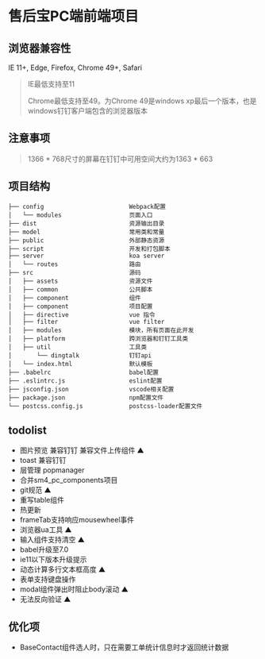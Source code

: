 # 售后宝PC端前端项目

## 浏览器兼容性
  IE 11+, Edge, Firefox, Chrome 49+, Safari
  > IE最低支持至11 
  >
  > Chrome最低支持至49。为Chrome 49是windows xp最后一个版本，也是windows钉钉客户端包含的浏览器版本 

## 注意事项
> 1366 * 768尺寸的屏幕在钉钉中可用空间大约为1363 * 663

## 项目结构
```
├── config                        Webpack配置
│   └── modules                   页面入口
├── dist                          资源输出目录
├── model                         常用类和常量
├── public                        外部静态资源
├── script                        开发和打包脚本      
├── server                        koa server      
│   └── routes                    路由
├── src                           源码
│   ├── assets                    资源文件
│   ├── common                    公共脚本
│   ├── component                 组件
│   ├── component                 项目配置
│   ├── directive                 vue 指令
│   ├── filter                    vue filter
│   ├── modules                   模块，所有页面在此开发
│   ├── platform                  跨浏览器和钉钉工具类
│   ├── util                      工具类
│       └── dingtalk              钉钉api
│   └── index.html                默认模板
├── .babelrc                      babel配置
├── .eslintrc.js                  eslint配置  
├── jsconfig.json                 vscode相关配置
├── package.json                  npm配置文件  
└── postcss.config.js             postcss-loader配置文件
```

## todolist

 * 图片预览 兼容钉钉 兼容文件上传组件 ▲
 * toast 兼容钉钉
 * 层管理 popmanager
 * 合并sm4_pc_components项目
 * git规范 ▲
 * 重写table组件
 * 热更新
 * frameTab支持响应mousewheel事件
 * 浏览器ua工具 ▲
 * 输入组件支持清空 ▲
 * babel升级至7.0
 * ie11以下版本升级提示
 * 动态计算多行文本框高度 ▲
 * 表单支持键盘操作
 * modal组件弹出时阻止body滚动 ▲
 * 无法反向验证 ▲
 
 ## 优化项

 * BaseContact组件选人时，只在需要工单统计信息时才返回统计数据